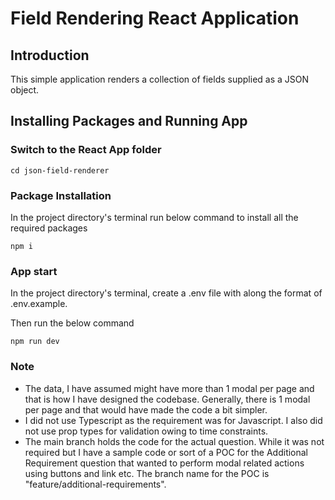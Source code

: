 # Field Rendering React Application

## Introduction

This simple application renders a collection of fields supplied as a JSON object.

## Installing Packages and Running App

### Switch to the React App folder

```
cd json-field-renderer
```

### Package Installation

In the project directory's terminal run below command to install all the required packages

```
npm i
```

### App start

In the project directory's terminal, create a .env file with along the format of .env.example.

Then run the below command

```
npm run dev
```

### Note

- The data, I have assumed might have more than 1 modal per page and that is how I have designed the codebase. Generally, there is 1 modal per page and that would have made the code a bit simpler.
- I did not use Typescript as the requirement was for Javascript. I also did not use prop types for validation owing to time constraints.
- The main branch holds the code for the actual question. While it was not required but I have a sample code or sort of a POC for the Additional Requirement question that wanted to perform modal related actions using buttons and link etc. The branch name for the POC is "feature/additional-requirements".

